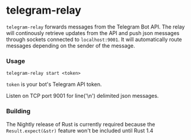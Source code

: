 # telegram-relay

`telegram-relay` forwards messages from the Telegram Bot API.
The relay will continously retrieve updates from the API and push json messages through sockets connected to
`localhost:9001`. It will automatically route messages depending on the sender of the message.

### Usage

`telegram-relay start <token>`

`token` is your bot's Telegram API token.

Listen on TCP port 9001 for line('\n') delimited json messages.

### Building

The Nightly release of Rust is currently required because the `Result.expect(&str)`
feature won't be included until Rust 1.4
